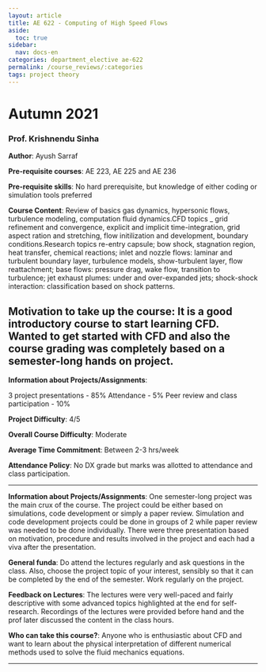 ```yaml
---
layout: article
title: AE 622 - Computing of High Speed Flows
aside:
  toc: true
sidebar:
  nav: docs-en
categories: department_elective ae-622
permalink: /course_reviews/:categories
tags: project theory
---
```


# Autumn 2021
### Prof. Krishnendu Sinha
**Author**: Ayush Sarraf

**Pre-requisite courses**: AE 223, AE 225 and AE 236

**Pre-requisite skills**: No hard prerequisite, but knowledge of either coding or simulation tools preferred


**Course Content**:
Review of basics gas dynamics, hypersonic flows, turbulence modeling, computation fluid dynamics.CFD topics _ grid refinement and convergence, explicit and implicit time-integration, grid aspect ration and stretching, flow initilization and development, boundary conditions.Research topics re-entry capsule; bow shock, stagnation region, heat transfer, chemical reactions; inlet and nozzle flows: laminar and turbulent boundary layer, turbulence models, show-turbulent layer, flow reattachment; base flows: pressure drag, wake flow, transition to turbulence; jet exhaust plumes: under and over-expanded jets; shock-shock interaction: classification based on shock patterns.

**Motivation to take up the course**:
It is a good introductory course to start learning CFD. Wanted to get started with CFD and also the course grading was completely based on a semester-long hands on project.
---

**Information about Projects/Assignments**:

3 project presentations - 85%
Attendance - 5%
Peer review and class participation - 10%



**Project Difficulty**: 4/5

**Overall Course Difficulty**: Moderate

**Average Time Commitment**:
Between 2-3 hrs/week

**Attendance Policy**: No DX grade but marks was allotted to attendance and class participation.


---

**Information about Projects/Assignments**: One semester-long project was the main crux of the course. The project could be either based on simulations, code development or simply a paper review. Simulation and code development projects could be done in groups of 2 while paper review was needed to be done individually. There were three presentation based on motivation, procedure and results involved in the project and each had a viva after the presentation.

**General funda**: Do attend the lectures regularly and ask questions in the class. Also, choose the project topic of your interest, sensibly so that it can be completed by the end of the semester. Work regularly on the project.

**Feedback on Lectures**: The lectures were very well-paced and fairly descriptive with some advanced topics highlighted at the end for self-research. Recordings of the lectures were provided before hand and the prof later discussed the content in the class hours.

**Who can take this course?**: Anyone who is enthusiastic about CFD and want to learn about the physical interpretation of different numerical methods used to solve the fluid mechanics equations.


---
